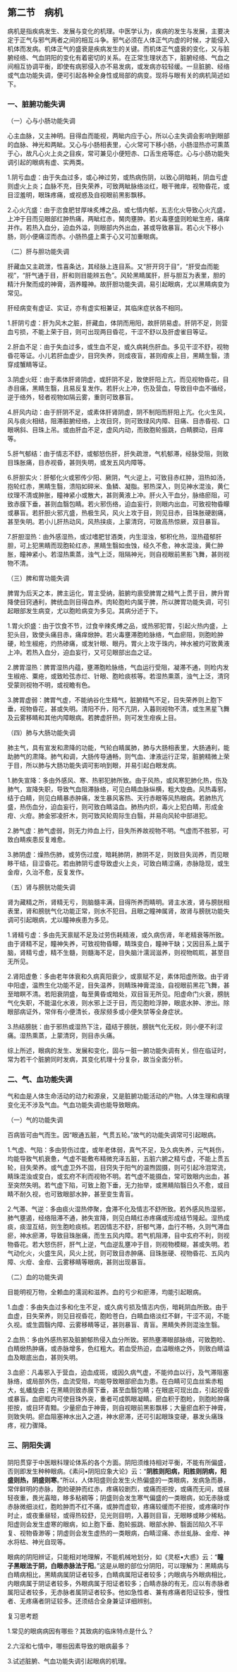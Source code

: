 ## 第二节　病机

病机是指疾病发生、发展与变化的机理。中医学认为，疾病的发生与发展，主要决定于正气与邪气两者之间的相互斗争。邪气必须在人体正气内虚的时候，才能侵入机体而发病。机体正气的盛衰是疾病发生的关键。而机体正气盛衰的变化，又与脏腑经络、气血阴阳的变化有着密切的关系。在正常生理状态下，脏腑经络、气血之间相互协调平衡，即使有病邪侵入亦不易发病，或发病亦较轻缓。一旦脏腑、经络或气血功能失调，便可引起各种全身性或局部的病变。现将与眼有关的病机简述如下。

### 一、脏腑功能失调

（一）心与小肠功能失调

心主血脉，又主神明。目得血而能视，两眦内应于心，所以心主失调会影响到眼部的血脉、神光和两眦。又心与小肠相表里，心火常可下移小肠，小肠湿热亦可熏蒸于心，故凡心火上炎之目疾，常可兼见小便短赤、口舌生疮等症。心与小肠功能失调引起的眼病有虚、实两类。

1.阴亏血虚：由于失血过多，或心神过劳，或热病伤阴，以致心阴暗耗，阴血亏虚则虚火上炎；血脉不充，目失荣养，可致两眦脉络淡红，眼干微痒，视物昏花，或目涩羞明，眼珠疼痛，或视惑及自视眼前黑影飘移。

2.心火亢盛：由于恣食肥甘厚味炙煿之品，或七情内郁，五志化火导致心火亢盛，上冲于目而见眼部红肿热痛，两眦红赤，胬肉壅肿。若火毒壅盛则睑眦生疮，痛痒并作。若热入血分，迫血外溢，则眼部内外出血，甚或导致暴盲。若心火下移小肠，则小便痛涩而赤。小肠热盛上熏于心又可加重眼病。

（二）肝与胆功能失调

肝藏血又主疏泄，性喜条达，其经脉上连目系。又“肝开窍于目”，“肝受血而能视”，“肝气通于目，肝和则目能辨五色”。风轮黑睛属肝，肝与胆互为表里，胆的精汁升聚而成的神膏，涵养瞳神。故肝胆功能失调，易引起眼病，尤以黑睛病变为常见。

肝经病变有虚证、实证，亦有虚实相兼证，其临床症状各不相同。

1.肝阴亏虚：肝为风木之脏，肝藏血，体阴而用阳，故肝阴易虚。肝阴不足，则营血亏损，不能上荣于目，则可出现两目昏花，干涩不舒以及肝虚雀目等证。

2.肝血不足：由于失血过多，或生血不足，或久病耗伤肝血。多见干涩不舒，视物昏花等证。小儿若肝血虚少，目窍失养，则成夜盲，甚则疳疾上目，黑睛生翳，溃穿成蟹睛等证。

3.阴虚火旺：由于素体肝肾阴虚，或肝阴不足，致使肝阳上亢，而见视物昏花，目赤目痛，黑睛生翳，且易反复发作。若肝火上冲，伤及营血，导致目中血不循经，逆于络外，轻者视物如隔云雾，重则可致暴盲。

4.肝风内动：由于肝阴不足，或素体肝肾阴虚，阴不制阳而肝阳上亢。化火生风，风与痰火相结，阻滞脏腑经络，上攻目窍，则可致绿风内障、目痛、目赤昏视、口眼㖞斜、目珠上吊。或由肝血不足，虚风内动，而致胞轮振跳，白睛膶动，目痒等。

5.肝气郁结：由于情志不舒，或郁怒伤肝，肝失疏泄，气机郁滞，经脉受阻，则致目珠胀痛，目赤视昏，甚则失明，或发五风内障等。

6.肝胆实火：肝郁化火或邪传少阳、厥阴，气火逆上，可致目赤红肿，泪热如汤，抱轮红赤，黑睛生翳，溃陷如碎米、鱼鳞、凝脂。邪热深入，则见神水混浊，黄仁纹理不清或肿胀，瞳神紧小或散大，甚则黄液上冲。肝火入干血分，脉络瘀阻，可致赤膜下垂，甚则血翳包睛。若火邪伤络，迫血妄行，则眼内出血，可致视物昏矇或暴盲。若肝胆火邪亢盛，热极生风，风火上攻于目，则见目赤，目珠胀硬剧痛，甚至失明。若小儿肝热动风，风热挟痰，上蒙清窍，可致高热惊厥，双目暴盲。

7.肝胆湿热：由外感湿热，或过嗜肥甘酒类，内生湿浊，郁积化热，湿热蕴郁肝胆，可上犯黑睛而现胞轮红赤，黑睛生翳如虫蚀，经久不愈，神水混浊，黄仁肿胀，瞳神紧小。若湿热熏蒸，浊气上泛，阻隔神光，则自视眼前黑影飞舞，甚则视物不清。

（三）脾和胃功能失调

脾胃为后天之本，脾主运化，胃主受纳，脏腑均禀受脾胃之精气上贯于目，脾升胃降使目窍通利，脾统血则目得血养。肉轮胞睑内属于脾，所以脾胃功能失调，可引起眼部发生病变，尤以胞睑病变为多见。其病分述于下。

1.胃火炽盛：由于饮食不节，过食辛辣炙煿之品，或热邪犯胃，引起火热内盛，上犯头目，致使头痛目赤，痛痒焮肿。若火毒壅滞胞睑脉络，气血瘀阻，则胞睑肿硬，睑生椒疮，灼热碜痛，或发针眼、眼丹。胃火上攻于珠内，神水被灼可致黄液上冲。若热入血分，迫血妄行，又可见眼部出血之证。

2.脾胃湿热：脾胃湿热内蕴，壅滞胞睑脉络，气血运行受阻，凝滞不通，则睑内发生椒疮、粟疮，或致睑弦赤烂、针眼、胞睑痰核等。若湿热熏蒸，浊气上泛，清窍受蒙则视物不明，或视瞻有色。

3.脾胃虚弱：脾胃气虚，不能纳谷化生精气，脏腑精气不足，目失荣养则上胞下垂，视物昏花，甚或失明。清阳不升，阳不亢阴，入暮则视物不清，或生黑星飞舞及云雾移睛和其他内障眼病。若脾虚肝热，则可发生疳疾上目。

（四）肺与大肠功能失调

肺主气，具有宣发和肃降的功能，气轮白睛属肺，肺与大肠相表里，大肠通利，能助肺气的肃降。肺气和调，大肠传导通畅，则气血、津液运行正常，脏腑精微上荣于目，所以肺与大肠功能失调可影响到眼，并易引起白眼发病。

1.肺失宣降：多由外感风、寒、热邪犯肺所致。由于风热，或风寒犯肺化热，伤及肺气，宣降失职，导致气血阻滞脉络，可见白睛血脉纵横，粗大旋曲。风热毒邪，结于白睛，则见白睛暴赤肿痛，发生暴风客热、天行赤眼等风热眼病。若肺热亢盛，热伤血分，迫血妄行，则可致白睛溢血。肺热内炽，毒火上犯白睛，形成金疳、火疳。肺金邪凌肝木，则可致风轮周际生白翳，并易向风轮中部进犯。

2.肺气虚：肺气虚弱，则无力帅血上行，目失所养故视物不明。气虚而不胜邪，可致白睛疾患反复难愈。

3.肺阴虚：燥热伤肺，或劳伤过度，暗耗肺阴，肺阴不足，则致目失润养，而见眼眵干结，目涩昏花。若由肺阴亏虚导致虚火上炎，可致白睛涩痛，赤脉隐现，或生金疳，久治不愈，反复发作。

（五）肾与膀胱功能失调

肾为藏精之所，肾精无亏，则脑髓丰满，目得所养而睛明。肾主水液，肾与膀胱相表里，肾和膀胱气化功能正常，则水不犯目。且眼之瞳神属肾，故肾与膀胱功能失调可引起眼病，尤以瞳神疾患为多见。

1.肾精亏虚：多由先天禀赋不足及过劳伤耗精液，或久病伤肾，年老精衰等所致。由于肾精不足，瞳神失养，可致视物昏矇，睛珠变白，瞳神干缺；又因目系上属于脑，肾精亏虚，精不生髓，则髓海不足，目失脑汁濡润滋养，则视物䀮䀮，甚至目无所见。

2.肾阳虚惫：多由老年体衰和久病真阳衰少，或禀赋不足，素体阳虚所致。由于肾中阳虚，温煦生化功能不足，目失温养，则睛珠神膏混浊，自视眼前黑花飞舞，甚至暗瞑不清。若阳衰阴盛，每至黄昏或暗处，双目盲无所见。阳虚命门火衰，膀胱气化失职，不能温化水液，则水邪上泛于目，而见胞睑浮肿，眼底水肿、渗出。除眼部病证外，常伴有小便清长，夜尿频多或小便失禁等全身症状。

3.热结膀胱：由于邪热或湿热下注，蕴结于膀胱，膀胱气化无权，则小便不利涩痛。湿热熏蒸，上蒙清窍，则目赤头痛。

综上所述，眼病的发生、发展和变化，固与一脏一腑功能失调有关，但在临证时，常为若干个脏腑同时发病，其变化机理十分复杂，故当全面分析。

### 二、气、血功能失调

气和血是人体生命活动的动力和源泉，又是脏腑功能活动的产物。人体生理和病理变化无不涉及气血。气血功能失调也能导致眼病。

（一）气的功能失调

百病皆可由气而生。因“眼通五脏，气贯五轮。”故气的功能失调常可引起眼病。

1.气虚、气陷：多由劳伤过度，或年老体弱，真气不足，及久病失养，元气耗伤，均能导致气机衰惫，气虚不能敷布精微充泽五脏，五脏六腑之精亏虚，不能上贯五轮，目失荣养。或气虚卫外不固，目窍失于阳气的温煦固摄，则可引起冷泪常流，睛珠混浊或变白，或玄府不利而视物不明。若气虚不能摄血，常可致眼内出血，甚至突然失明。若气虚下陷，可致上胞下垂，无力抬举，或黑睛陷翳日久不愈，或目睛不耐久视，也可致眼部水肿，甚至变生青盲。

2.气滞、气逆：多由痰火湿热停聚，食滞不化及情志不舒所致。若外感风热湿邪，肺气壅遏，经络阻滞不通，肺失宣降，则见白睛红赤疼痛或形成结节隆起。湿热成痰，痰湿互结，则生胞睑痰核。若因情志不舒，肝郁气滞，血行不畅，久则气滞血瘀，神水瘀滞，导致目珠胀痛，而生五风内障。若气机阻滞，目中玄府不利，则视物昏花。若大怒伤肝，肝气上逆，气血逆乱壅冲于目，则视物模糊，甚或失明。若气动化火，火盛生风，风火上扰，则可致目赤肿痛、目珠胀硬、视物昏花、五风内障、火疳、金疳、云雾移睛等眼病，甚则出现暴盲。

（二）血的功能失调

目能明视万物，全赖血的濡润和滋养。血的亏少和瘀滞，均能引起眼病。

1.血虚：多由失血过多和化生不足，或久病亏损及情志内伤，暗耗阴血所致。由于血虚，目失荣养，则见目视昏花，胞睑苍白，白睛血络淡红不鲜，干涩不润，不能久视。或生圆翳内障、云雾移睛等证，甚则暴盲、青盲。黑睛失养则混浊生翳。

2.血热：多由外感热邪及脏腑郁热侵入血分所致。邪热壅滞眼部脉络，可致胞睑、白睛焮热肿痛，或赤脉增多，色红粗大。若血受热迫，血溢眼络之外，则致白睛溢血及眼底出血，甚则失明。

3.血瘀：凡毒邪入于营血，迫血成斑，或因久病气虚，不能帅血以行，及气滞阻塞脉络，或局部外伤，血流受阻，均能导致眼部瘀血为患。在白睛可见血丝紫赤粗大，虬蟠旋曲；在黑睛则致赤膜下垂，甚至血翳包睛；在眼底可现出血，引起视昏或暴盲。血瘀眶内可使目珠外突，重者可成鹘眼凝睛。瘀血积于胞睑，则胞睑肿痛拒按，或目环青黯。少量瘀血于神膏，则自视眼前黑影飘移；大量瘀血积于神膏，则致失明。瘀血阻塞神水出入之道，神水瘀滞，还可引起眼珠变硬，暴发头痛珠疼，视力骤降。

### 三、阴阳失调

阴阳贯穿于中医眼科理论体系的各个方面。阴阳须维持相对平衡，不能有所偏盛，否则即发生种种眼病。《素问•阴阳应象大论》云：“**阴胜则阳病，阳胜则阴病，阳盛则热，阴盛则寒**。”所以，人体阳盛则会发生火热偏盛的一类眼病，发病急而暴，常伴鲜明的赤脉，胞睑硬肿而红赤，疼痛较剧烈，或痛而拒按，或痛而无间，或昼轻夜重，畏光喜暗，眵多粘稠等；阴盛则会发生寒气偏盛的一类眼病，如无赤脉或赤脉微细淡红，胞睑肿而不红不痛，或肿而虚软，疼痛较缓而不拒按，或疼痛时作时止，或夜重昼轻，或得热较舒，见光则目明，入暮则目盲，无眼眵或眵少稀粘。阳虚则会发生虚寒的眼病，如上胞下垂、胞轮振跳、眼部水肿、翳面凹陷久不平复、视物昏渺等；阴虚则会发生虚热的一类眼病，白睛涩痛、赤丝虬脉、金疳、神水将枯、神光自现等。

眼病的阴阳辨证，只能相对地理解，不能机械地划分，如《灵枢•大惑》云：“**瞳子黑眼法于阴，白眼赤脉法于阳**。”这是从眼的部位分阴阳，可以理解为：黑睛病与白睛病相比，黑睛病属阴证者较多，白睛病属阳证者较多；内眼病与外眼病相比，内眼病属于阴证者较多，外眼病属于阳证者较多；白睛赤脉的有无，应以有赤脉者属阳证者较多，无赤脉者属阴证者较多。他如急性者、兼有疼痛者阳证较多，慢性者、无疼痛者阴证较多。还须结合全身兼证详细辨别。

复习思考题

1.常见的眼病病因有哪些？其致病的临床特点是什么？

2.六淫和七情中，哪些因素导致的眼病最多？

3.试述脏腑、气血功能失调引起眼病的机理。